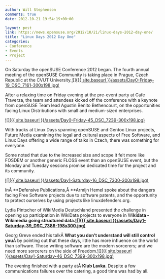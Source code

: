 ```yaml
---
author: Will Stephenson
comments: true
date: 2012-10-21 19:54:19+00:00

layout: post
link: https://news.opensuse.org/2012/10/21/linux-days-2012-day-one/
title: "Linux Days 2012 Day One"
categories:
- Conference
- Events
- Project
---
```

On Saturday the openSUSE Conference 2012 began. The fourth annual meeting of the openSUSE Community is taking place in Prague, Czech Republic at the CVUT University.[![]({{ site.baseurl }}/assets/Day0-Friday-19_DSC_7161-300x198.jpg)](https://news.opensuse.org/2012/10/21/linux-days-2012-day-one/day0-friday-19_dsc_7161/)

After a relaxing time on Friday evening at the pre-event party at Cafe Traverza, the team and attendees kicked off the conference with a keynote from openSUSE Team lead Agustin Benito Bethencourt, on the opportunities facing Linux Distributions with small and medium-sized enterprises.

[![]({{ site.baseurl }}/assets/Day0-Friday-45_DSC_7239-300x198.jpg)](https://news.opensuse.org/2012/10/21/linux-days-2012-day-one/day0-friday-45_dsc_7239/)

With tracks at Linux Days spanning openSUSE and Gentoo Linux projects, Future Media examining the legal and cultural aspects of Free Software, and Linux Days offering a wide range of talks in Czech, there was something for everyone.

Some noted that due to the increased size and scope it felt more like FOSDEM or another generic FLOSS event than an openSUSE event, but the Monday and Tuesday sessions promise dedicated time for the project and its community.

[![]({{ site.baseurl }}/assets/Day1-Saturday-16_DSC_7300-300x198.jpg)](https://news.opensuse.org/2012/10/21/linux-days-2012-day-one/day1-saturday-16_dsc_7300/)

InÂ **Defensive Publications,Â **Armijn Hemel spoke about the dangers facing Free Software projects due to software patents, and the opportunity to protect ourselves by using projects like linuxdefenders.org.

Lydia Pintscher of WikiMedia Deutschland presented the challenge in opening up participation in WikiData projects to everyone in Wi**kidata - Wikimedia going structured data.[![]({{ site.baseurl }}/assets/Day1-Saturday-39_DSC_7388-198x300.jpg)](https://news.opensuse.org/2012/10/21/linux-days-2012-day-one/day1-saturday-39_dsc_7388/)**

Georg Greve ended his talkÂ **What you don't understand will still control you**Â by pointing out that these days, little has more influence on the
world than software. Those writing software are the modern sorcerers; and we need more sorcerers on the side of Freedom.[![]({{ site.baseurl }}/assets/Day1-Saturday-46_DSC_7399-300x198.jpg)](https://news.opensuse.org/2012/10/21/linux-days-2012-day-one/day1-saturday-46_dsc_7399/)

The evening finished with a party atÂ **Klub Lavka**. Despite a few communications failures over the catering, a good time was had by all.		
